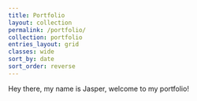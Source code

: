 ```yaml
---
title: Portfolio
layout: collection
permalink: /portfolio/
collection: portfolio
entries_layout: grid
classes: wide
sort_by: date
sort_order: reverse
---
```

Hey there, my name is Jasper, welcome to my portfolio!